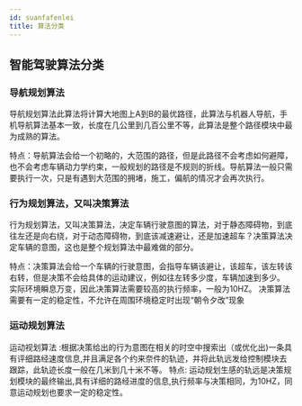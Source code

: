```yaml
---
id: suanfafenlei
title: 算法分类
---
```


## 智能驾驶算法分类

### 导航规划算法
导航规划算法此算法将计算大地图上A到B的最优路径，此算法与机器人导航，手机导航算法基本一致，长度在几公里到几百公里不等，此算法是整个路径模块中最为成熟的算法。

特点：导航算法会给一个初略的，大范围的路径，但是此路径不会考虑如何避障，也不会考虑车辆动力学约束，一般规划的路径是不规则的折线。导航算法一般只需要执行一次，只是有遇到大范围的拥堵，施工，偏航的情况才会再次执行。
### 行为规划算法，又叫决策算法
行为规划算法，又叫决策算法，决定车辆行驶意图的算法，对于静态障碍物，到底往左还是向右绕，对于动态障碍物，到底该减速避让，还是加速超车？决策算法决定车辆的意图，这也是整个规划算法中最难做的部分。

特点：决策算法会给一个车辆的行驶意图，会指导车辆该避让，该超车，该左转该右转，但是决策不会给具体的运动建议，例如往左转多少度，车辆加速到多少。
实际环境瞬息万变，因此决策算法需要较高的执行频率，一般为10HZ。
决策算法需要有一定的稳定性，不允许在周围环境稳定时出现“朝令夕改”现象

### 运动规划算法
运动视划算法 :根据决策给出的行为意图在相关的时空中搜索出（或优化出)一条具有评细路经速度信息,并且满足各个约来奈件的轨迹，并将此轨远发给控制模块去跟踪，此轨迹长度一般在几米到几十米不等。
特点: 运动规划生感的轨远是决策规划模块的最终输出,具有详细的路经进度的信息,执行频率与决策相同，为10HZ，同意运动规划也要求一定的稳定性。